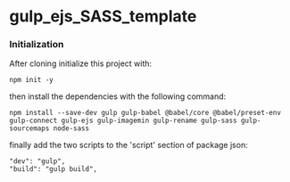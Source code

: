 # gulp_ejs_SASS_template


### Initialization
After cloning initialize this project with: 
```
npm init -y
```
then install the dependencies with the following command: 
```
npm install --save-dev gulp gulp-babel @babel/core @babel/preset-env gulp-connect gulp-ejs gulp-imagemin gulp-rename gulp-sass gulp-sourcemaps node-sass
```

finally add the two scripts to the 'script' section of package json:
```
"dev": "gulp",
"build": "gulp build",
```
